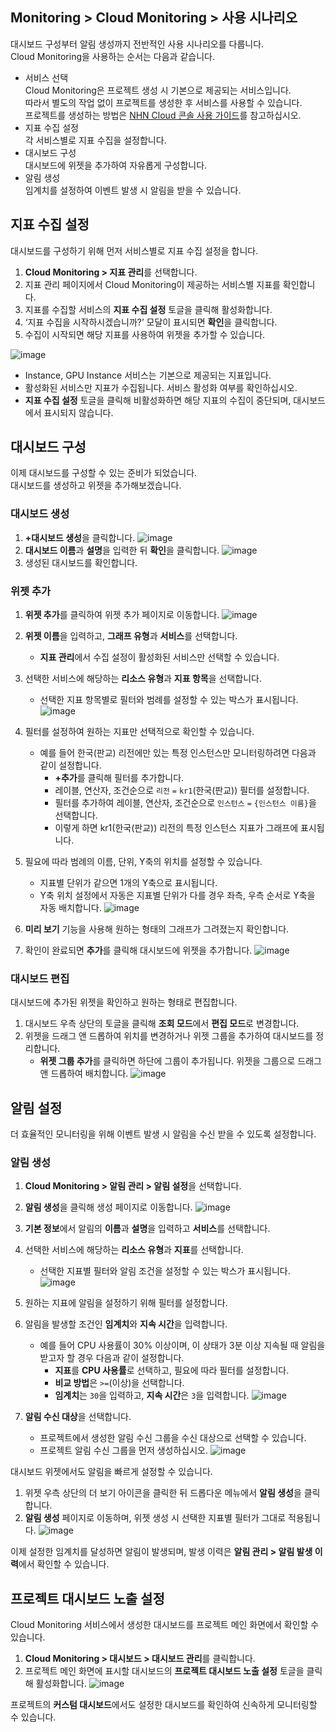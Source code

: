 ## Monitoring > Cloud Monitoring > 사용 시나리오
대시보드 구성부터 알림 생성까지 전반적인 사용 시나리오를 다룹니다.<br>
Cloud Monitoring을 사용하는 순서는 다음과 같습니다. 

- 서비스 선택<br>
  Cloud Monitoring은 프로젝트 생성 시 기본으로 제공되는 서비스입니다.<br>
  따라서 별도의 작업 없이 프로젝트를 생성한 후 서비스를 사용할 수 있습니다.<br>
  프로젝트를 생성하는 방법은 [NHN Cloud 콘솔 사용 가이드](https://docs.gov-nhncloud.com/ko/nhncloud/ko/console-guide/)를 참고하십시오.
- 지표 수집 설정<br>
  각 서비스별로 지표 수집을 설정합니다.
- 대시보드 구성<br>
  대시보드에 위젯을 추가하여 자유롭게 구성합니다.
- 알림 생성<br>
  임계치를 설정하여 이벤트 발생 시 알림을 받을 수 있습니다.

## 지표 수집 설정
대시보드를 구성하기 위해 먼저 서비스별로 지표 수집 설정을 합니다.

1. **Cloud Monitoring > 지표 관리**를 선택합니다.
2. 지표 관리 페이지에서 Cloud Monitoring이 제공하는 서비스별 지표를 확인합니다.
3. 지표를 수집할 서비스의 **지표 수집 설정** 토글을 클릭해 활성화합니다.
4. ‘지표 수집을 시작하시겠습니까?’ 모달이 표시되면 **확인**을 클릭합니다.
5. 수집이 시작되면 해당 지표를 사용하여 위젯을 추가할 수 있습니다.

![image](https://github.com/TOAST-DOCS/Monitoring-Cloud-Monitoring/assets/101690965/bb42aa0c-f8f8-4ed6-bc58-9b9e4a15cec6)

- Instance, GPU Instance 서비스는 기본으로 제공되는 지표입니다.
- 활성화된 서비스만 지표가 수집됩니다. 서비스 활성화 여부를 확인하십시오.
- **지표 수집 설정** 토글을 클릭해 비활성화하면 해당 지표의 수집이 중단되며, 대시보드에서 표시되지 않습니다.

## 대시보드 구성
이제 대시보드를 구성할 수 있는 준비가 되었습니다.<br>
대시보드를 생성하고 위젯을 추가해보겠습니다.


### 대시보드 생성
1. **+대시보드 생성**을 클릭합니다.
![image](https://github.com/TOAST-DOCS/Monitoring-Cloud-Monitoring/assets/101690965/87598547-0d55-498b-8a61-02eca1bdb5db)
2. **대시보드 이름**과 **설명**을 입력한 뒤 **확인**을 클릭합니다.
![image](https://github.com/TOAST-DOCS/Monitoring-Cloud-Monitoring/assets/101690965/08175aa4-934e-4d09-afcd-03b5552cfae5)
3. 생성된 대시보드를 확인합니다.


### 위젯 추가
1. **위젯 추가**를 클릭하여 위젯 추가 페이지로 이동합니다.
![image](https://github.com/TOAST-DOCS/Monitoring-Cloud-Monitoring/assets/101690965/9e20e916-7501-41b2-b24f-6961af8b026d)
2. **위젯 이름**을 입력하고, **그래프 유형**과 **서비스**를 선택합니다.
   - **지표 관리**에서 수집 설정이 활성화된 서비스만 선택할 수 있습니다.
3. 선택한 서비스에 해당하는 **리소스 유형**과 **지표 항목**을 선택합니다.
   - 선택한 지표 항목별로 필터와 범례를 설정할 수 있는 박스가 표시됩니다.
![image](https://github.com/TOAST-DOCS/Monitoring-Cloud-Monitoring/assets/101690965/5b739451-7084-4928-8d36-13a68ee6f9e7)

4. 필터를 설정하여 원하는 지표만 선택적으로 확인할 수 있습니다.
   - 예를 들어 한국(판교) 리전에만 있는 특정 인스턴스만 모니터링하려면 다음과 같이 설정합니다.
     - **+추가**를 클릭해 필터를 추가합니다.
     - 레이블, 연산자, 조건순으로 `리전` `=`  `kr1`(한국(판교)) 필터를 설정합니다.
     - 필터를 추가하여 레이블, 연산자, 조건순으로 `인스턴스` `=` `{인스턴스 이름}`을 선택합니다.
     - 이렇게 하면 kr1(한국(판교)) 리전의 특정 인스턴스 지표가 그래프에 표시됩니다.
5. 필요에 따라 범례의 이름, 단위, Y축의 위치를 설정할 수 있습니다.
   - 지표별 단위가 같으면 1개의 Y축으로 표시됩니다.
   - Y축 위치 설정에서 자동은 지표별 단위가 다를 경우 좌측, 우측 순서로 Y축을 자동 배치합니다.
![image](https://github.com/TOAST-DOCS/Monitoring-Cloud-Monitoring/assets/101690965/c2d9ca1d-45c0-4d6c-92b6-c36c44748925)

6. **미리 보기** 기능을 사용해 원하는 형태의 그래프가 그려졌는지 확인합니다.
7. 확인이 완료되면 **추가**를 클릭해 대시보드에 위젯을 추가합니다.
![image](https://github.com/TOAST-DOCS/Monitoring-Cloud-Monitoring/assets/101690965/3e194309-7b0d-427c-bf93-64fb2fc7a00a)


### 대시보드 편집
대시보드에 추가된 위젯을 확인하고 원하는 형태로 편집합니다.

1. 대시보드 우측 상단의 토글을 클릭해 **조회 모드**에서 **편집 모드**로 변경합니다.
2. 위젯을 드래그 앤 드롭하여 위치를 변경하거나 위젯 그룹을 추가하여 대시보드를 정리합니다.
   - **위젯 그룹 추가**를 클릭하면 하단에 그룹이 추가됩니다. 위젯을 그룹으로 드래그 앤 드롭하여 배치합니다.
![image](https://github.com/TOAST-DOCS/Monitoring-Cloud-Monitoring/assets/101690965/83543ece-bfd0-434f-bcc6-d117b3f18942)

## 알림 설정
더 효율적인 모니터링을 위해 이벤트 발생 시 알림을 수신 받을 수 있도록 설정합니다.

### 알림 생성
1. **Cloud Monitoring > 알림 관리 > 알림 설정**을 선택합니다.
2. **알림 생성**을 클릭해 생성 페이지로 이동합니다.
![image](https://github.com/TOAST-DOCS/Monitoring-Cloud-Monitoring/assets/101690965/50e2c389-e784-4b9b-84ab-08359da04c1a)

3. **기본 정보**에서 알림의 **이름**과 **설명**을 입력하고 **서비스**를 선택합니다.
4. 선택한 서비스에 해당하는 **리소스 유형**과 **지표**를 선택합니다.
   - 선택한 지표별 필터와 알림 조건을 설정할 수 있는 박스가 표시됩니다.
![image](https://github.com/TOAST-DOCS/Monitoring-Cloud-Monitoring/assets/101690965/23b67551-d97c-4bf9-8a58-009e89d38fbc)

5. 원하는 지표에 알림을 설정하기 위해 필터를 설정합니다.
6. 알림을 발생할 조건인 **임계치**와 **지속 시간**을 입력합니다.
   - 예를 들어 CPU 사용률이 30% 이상이며, 이 상태가 3분 이상 지속될 때 알림을 받고자 할 경우 다음과 같이 설정합니다.
     - **지표**를 **CPU 사용률**로 선택하고, 필요에 따라 필터를 설정합니다.
     - **비교 방법**은 `>=`(이상)을 선택합니다.
     - **임계치**는 `30`을 입력하고, **지속 시간**은 `3`을 입력합니다.
![image](https://github.com/TOAST-DOCS/Monitoring-Cloud-Monitoring/assets/101690965/30b3c669-d180-433d-9652-9a65a18f17ba)

7. **알림 수신 대상**을 선택합니다.
   - 프로젝트에서 생성한 알림 수신 그룹을 수신 대상으로 선택할 수 있습니다.
   - 프로젝트 알림 수신 그룹을 먼저 생성하십시오.
![image](https://github.com/TOAST-DOCS/Monitoring-Cloud-Monitoring/assets/101690965/65e5d9ca-86e1-4d0d-b260-fad9817e4ac5)

대시보드 위젯에서도 알림을 빠르게 설정할 수 있습니다.

1. 위젯 우측 상단의 더 보기 아이콘을 클릭한 뒤 드롭다운 메뉴에서 **알림 생성**을 클릭합니다.
2. **알림 생성** 페이지로 이동하며, 위젯 생성 시 선택한 지표별 필터가 그대로 적용됩니다.
![image](https://github.com/TOAST-DOCS/Monitoring-Cloud-Monitoring/assets/101690965/9ef138c3-51ef-4463-ae97-14098331a1e1)

이제 설정한 임계치를 달성하면 알림이 발생되며, 발생 이력은 **알림 관리 > 알림 발생 이력**에서 확인할 수 있습니다.

## 프로젝트 대시보드 노출 설정
Cloud Monitoring 서비스에서 생성한 대시보드를 프로젝트 메인 화면에서 확인할 수 있습니다.

1. **Cloud Monitoring > 대시보드 > 대시보드 관리**를 클릭합니다.
2. 프로젝트 메인 화면에 표시할 대시보드의 **프로젝트 대시보드 노출 설정** 토글을 클릭해 활성화합니다.
   ![image](https://github.com/TOAST-DOCS/Monitoring-Cloud-Monitoring/assets/101690965/8e2383b5-99c5-4d7d-ac17-9a406af90869)

프로젝트의 **커스텀 대시보드**에서도 설정한 대시보드를 확인하여 신속하게 모니터링할 수 있습니다.

